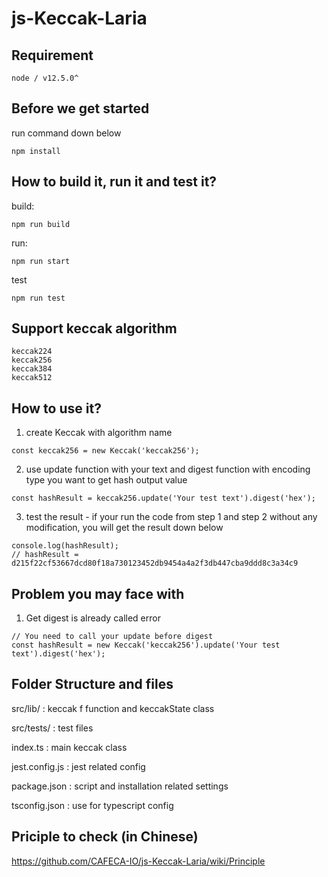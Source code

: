 # js-Keccak-Laria

## Requirement
```
node / v12.5.0^
```
## Before we get started
run command down below
```
npm install
```
## How to build it, run it and test it?
build:
```
npm run build
```
run:
```
npm run start
```
test
```
npm run test
```
## Support keccak algorithm
```
keccak224
keccak256
keccak384
keccak512
```
## How to use it?
1. create Keccak with algorithm name
```
const keccak256 = new Keccak('keccak256');
```
2. use update function with your text and digest function with encoding type you want to get hash output value
```
const hashResult = keccak256.update('Your test text').digest('hex');
```
3. test the result - if your run the code from step 1 and step 2 without any modification, you will get the result down below
```
console.log(hashResult);
// hashResult = d215f22cf53667dcd80f18a730123452db9454a4a2f3db447cba9ddd8c3a34c9
```
## Problem you may face with
1. Get digest is already called error
```
// You need to call your update before digest
const hashResult = new Keccak('keccak256').update('Your test text').digest('hex');
```
## Folder Structure and files
src/lib/ : keccak f function and keccakState class

src/tests/ : test files

index.ts : main keccak class 

jest.config.js :  jest related config

package.json : script and installation related settings

tsconfig.json : use for typescript config

## Priciple to check (in Chinese)
https://github.com/CAFECA-IO/js-Keccak-Laria/wiki/Principle
